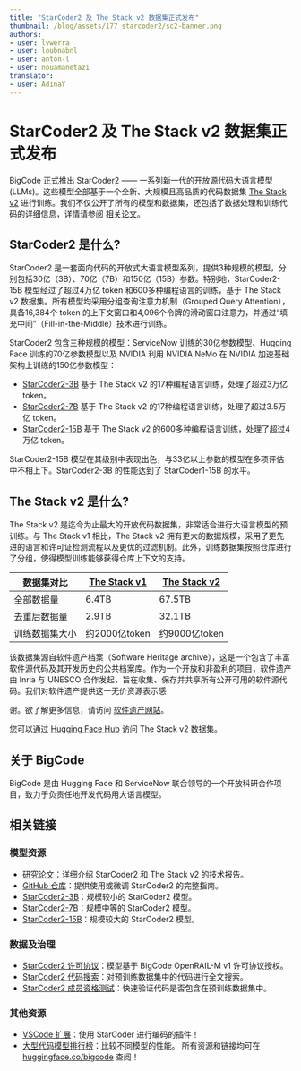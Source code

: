 ```yaml
---
title: "StarCoder2 及 The Stack v2 数据集正式发布" 
thumbnail: /blog/assets/177_starcoder2/sc2-banner.png
authors:
- user: lvwerra
- user: loubnabnl
- user: anton-l
- user: nouamanetazi
translator:
- user: AdinaY
---
```


# StarCoder2 及 The Stack v2 数据集正式发布

BigCode 正式推出 StarCoder2 —— 一系列新一代的开放源代码大语言模型(LLMs)。这些模型全部基于一个全新、大规模且高品质的代码数据集 [The Stack v2](https://huggingface.co/datasets/bigcode/the-stack-v2/) 进行训练。我们不仅公开了所有的模型和数据集，还包括了数据处理和训练代码的详细信息，详情请参阅 [相关论文](https://drive.google.com/file/d/17iGn3c-sYNiLyRSY-A85QOzgzGnGiVI3/view?usp=sharing)。

## StarCoder2 是什么?

StarCoder2 是一套面向代码的开放式大语言模型系列，提供3种规模的模型，分别包括30亿（3B）、70亿（7B）和150亿（15B）参数。特别地，StarCoder2-15B 模型经过了超过4万亿 token 和600多种编程语言的训练，基于 The Stack v2 数据集。所有模型均采用分组查询注意力机制（Grouped Query Attention），具备16,384个 token 的上下文窗口和4,096个令牌的滑动窗口注意力，并通过“填充中间”（Fill-in-the-Middle）技术进行训练。

StarCoder2 包含三种规模的模型：ServiceNow 训练的30亿参数模型、Hugging Face 训练的70亿参数模型以及 NVIDIA 利用 NVIDIA NeMo 在 NVIDIA 加速基础架构上训练的150亿参数模型：

- [StarCoder2-3B](https://huggingface.co/bigcode/starcoder2-3b) 基于 The Stack v2 的17种编程语言训练，处理了超过3万亿 token。
- [StarCoder2-7B](https://huggingface.co/bigcode/starcoder2-7b) 基于 The Stack v2 的17种编程语言训练，处理了超过3.5万亿 token。
- [StarCoder2-15B](https://huggingface.co/bigcode/starcoder2-15b) 基于 The Stack v2 的600多种编程语言训练，处理了超过4万亿 token。

StarCoder2-15B 模型在其级别中表现出色，与33亿以上参数的模型在多项评估中不相上下。StarCoder2-3B 的性能达到了 StarCoder1-15B 的水平。

## The Stack v2 是什么?

The Stack v2 是迄今为止最大的开放代码数据集，非常适合进行大语言模型的预训练。与 The Stack v1 相比，The Stack v2 拥有更大的数据规模，采用了更先进的语言和许可证检测流程以及更优的过滤机制。此外，训练数据集按照仓库进行了分组，使得模型训练能够获得仓库上下文的支持。

| 数据集对比 | [The Stack v1](https://huggingface.co/datasets/bigcode/the-stack/) | [The Stack v2](https://huggingface.co/datasets/bigcode/the-stack-v2/) |
|--------|------|------|
| 全部数据量 | 6.4TB | 67.5TB |
| 去重后数据量 | 2.9TB | 32.1TB | 
| 训练数据集大小 | 约2000亿token | 约9000亿token |

该数据集源自软件遗产档案（Software Heritage archive），这是一个包含了丰富软件源代码及其开发历史的公共档案库。作为一个开放和非盈利的项目，软件遗产由 Inria 与 UNESCO 合作发起，旨在收集、保存并共享所有公开可用的软件源代码。我们对软件遗产提供这一无价资源表示感

谢。欲了解更多信息，请访问 [软件遗产网站](https://www.softwareheritage.org)。

您可以通过 [Hugging Face Hub](https://huggingface.co/datasets/bigcode/the-stack-v2/) 访问 The Stack v2 数据集。

## 关于 BigCode

BigCode 是由 Hugging Face 和 ServiceNow 联合领导的一个开放科研合作项目，致力于负责任地开发代码用大语言模型。

## 相关链接

### 模型资源
- [研究论文](https://drive.google.com/file/d/17iGn3c-sYNiLyRSY-A85QOzgzGnGiVI3/view?usp=sharing)：详细介绍 StarCoder2 和 The Stack v2 的技术报告。
- [GitHub 仓库](https://github.com/bigcode-project/starcoder2/)：提供使用或微调 StarCoder2 的完整指南。
- [StarCoder2-3B](https://huggingface.co/bigcode/starcoder2-3b)：规模较小的 StarCoder2 模型。
- [StarCoder2-7B](https://huggingface.co/bigcode/starcoder2-7b)：规模中等的 StarCoder2 模型。
- [StarCoder2-15B](https://huggingface.co/bigcode/starcoder2-15b)：规模较大的 StarCoder2 模型。

### 数据及治理
- [StarCoder2 许可协议](https://huggingface.co/spaces/bigcode/bigcode-model-license-agreement)：模型基于 BigCode OpenRAIL-M v1 许可协议授权。
- [StarCoder2 代码搜索](https://huggingface.co/spaces/bigcode/search-v2)：对预训练数据集中的代码进行全文搜索。
- [StarCoder2 成员资格测试](https://stack.dataportraits.org)：快速验证代码是否包含在预训练数据集中。

### 其他资源
- [VSCode 扩展](https://marketplace.visualstudio.com/items?itemName=HuggingFace.huggingface-vscode)：使用 StarCoder 进行编码的插件！
- [大型代码模型排行榜](https://huggingface.co/spaces/bigcode/bigcode-models-leaderboard)：比较不同模型的性能。
所有资源和链接均可在 [huggingface.co/bigcode](https://huggingface.co/bigcode) 查阅！

